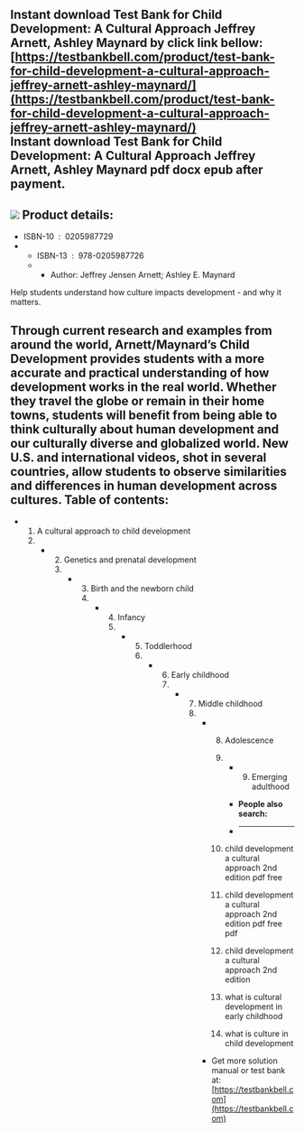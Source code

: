 Instant download **Test Bank for Child Development: A Cultural Approach Jeffrey Arnett, Ashley Maynard** by click link bellow:  
[https://testbankbell.com/product/test-bank-for-child-development-a-cultural-approach-jeffrey-arnett-ashley-maynard/](https://testbankbell.com/product/test-bank-for-child-development-a-cultural-approach-jeffrey-arnett-ashley-maynard/)  
**Instant download Test Bank for Child Development: A Cultural Approach Jeffrey Arnett, Ashley Maynard pdf docx epub after payment.**
-------------------------------------------------------------------------------------------------------------------------------------


![](https://testbankbell.com/wp-content/uploads/2023/05/0205987923.jpg)
**Product details:**
--------------------


* ISBN-10 ‏ : ‎ 0205987729
* * ISBN-13 ‏ : ‎ 978-0205987726
  * * Author: Jeffrey Jensen Arnett; Ashley E. Maynard
   
Help students understand how culture impacts development - and why it matters.

Through current research and examples from around the world, Arnett/Maynard’s Child Development provides students with a more accurate and practical understanding of how development works in the real world. Whether they travel the globe or remain in their home towns, students will benefit from being able to think culturally about human development and our culturally diverse and globalized world. New U.S. and international videos, shot in several countries, allow students to observe similarities and differences in human development across cultures.
**Table of contents:**
----------------------


* 1. A cultural approach to child development
  2. * 2. Genetics and prenatal development
       3. * 3. Birth and the newborn child
            4. * 4. Infancy
                 5. * 5. Toddlerhood
                      6. * 6. Early childhood
                           7. * 7. Middle childhood
                                8. * 8. Adolescence
                                     9. * 9. Emerging adulthood
                                         
                                        * **People also search:**
                                        * -----------------------
                                       
                                     10. child development a cultural approach 2nd edition pdf free
                                    
                                     11. child development a cultural approach 2nd edition pdf free pdf
                                    
                                     12. child development a cultural approach 2nd edition
                                    
                                     13. what is cultural development in early childhood
                                    
                                     14. what is culture in child development
                                    
                                   *  Get more solution manual or test bank at: [https://testbankbell.com](https://testbankbell.com)
